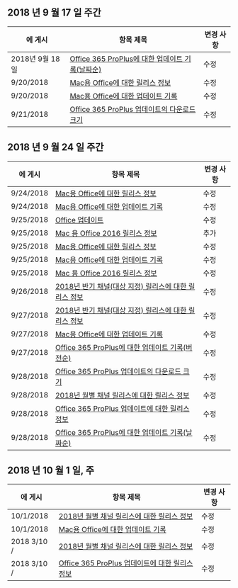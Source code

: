 

## <a name="week-of-september-17-2018"></a>2018 년 9 월 17 일 주간


| 에 게시 |항목 제목 | 변경 사항 |
|------|------------|--------|
| 2018년 9월 18일 | [Office 365 ProPlus에 대한 업데이트 기록(날짜순)](/OfficeUpdates/update-history-office365-proplus-by-date) | 수정 |
| 9/20/2018 | [Mac용 Office에 대한 릴리스 정보](/OfficeUpdates/release-notes-office-for-mac) | 수정 |
| 9/20/2018 | [Mac용 Office에 대한 업데이트 기록](/OfficeUpdates/update-history-office-for-mac) | 수정 |
| 9/21/2018 | [Office 365 ProPlus 업데이트의 다운로드 크기](/OfficeUpdates/download-sizes-office365-proplus-updates) | 수정 |


## <a name="week-of-september-24-2018"></a>2018 년 9 월 24 일 주간


| 에 게시 |항목 제목 | 변경 사항 |
|------|------------|--------|
| 9/24/2018 | [Mac용 Office에 대한 릴리스 정보](/OfficeUpdates/release-notes-office-for-mac) | 수정 |
| 9/24/2018 | [Mac용 Office에 대한 업데이트 기록](/OfficeUpdates/update-history-office-for-mac) | 수정 |
| 9/25/2018 | [Office 업데이트](/OfficeUpdates/index) | 수정 |
| 9/25/2018 | [Mac 용 Office 2016 릴리스 정보](/OfficeUpdates/release-notes-office-2016-mac) | 추가 |
| 9/25/2018 | [Mac용 Office에 대한 릴리스 정보](/OfficeUpdates/release-notes-office-for-mac) | 수정 |
| 9/25/2018 | [Mac용 Office에 대한 업데이트 기록](/OfficeUpdates/update-history-office-for-mac) | 수정 |
| 9/25/2018 | [Mac 용 Office 2016 릴리스 정보](/OfficeUpdates/release-notes-office-2016-mac) | 수정 |
| 9/26/2018 | [2018년 반기 채널(대상 지정) 릴리스에 대한 릴리스 정보](/OfficeUpdates/semi-annual-channel-targeted-2018) | 수정 |
| 9/27/2018 | [2018년 반기 채널(대상 지정) 릴리스에 대한 릴리스 정보](/OfficeUpdates/semi-annual-channel-targeted-2018) | 수정 |
| 9/27/2018 | [Mac용 Office에 대한 업데이트 기록](/OfficeUpdates/update-history-office-for-mac) | 수정 |
| 9/27/2018 | [Office 365 ProPlus에 대한 업데이트 기록(버전순)](/OfficeUpdates/update-history-office365-proplus-by-version) | 수정 |
| 9/28/2018 | [Office 365 ProPlus 업데이트의 다운로드 크기](/OfficeUpdates/download-sizes-office365-proplus-updates) | 수정 |
| 9/28/2018 | [2018년 월별 채널 릴리스에 대한 릴리스 정보](/OfficeUpdates/monthly-channel-2018) | 수정 |
| 9/28/2018 | [Office 365 ProPlus 업데이트에 대한 릴리스 정보](/OfficeUpdates/release-notes-office365-proplus) | 수정 |
| 9/28/2018 | [Office 365 ProPlus에 대한 업데이트 기록(날짜순)](/OfficeUpdates/update-history-office365-proplus-by-date) | 수정 |


## <a name="week-of-october-01-2018"></a>2018 년 10 월 1 일, 주


| 에 게시 |항목 제목 | 변경 사항 |
|------|------------|--------|
| 10/1/2018 | [2018년 월별 채널 릴리스에 대한 릴리스 정보](/OfficeUpdates/monthly-channel-2018) | 수정 |
| 10/1/2018 | [Mac용 Office에 대한 업데이트 기록](/OfficeUpdates/update-history-office-for-mac) | 수정 |
| 2018 3/10 / | [2018년 월별 채널 릴리스에 대한 릴리스 정보](/OfficeUpdates/monthly-channel-2018) | 수정 |
| 2018 3/10 / | [Office 365 ProPlus 업데이트에 대한 릴리스 정보](/OfficeUpdates/release-notes-office365-proplus) | 수정 |
